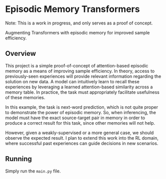 # Episodic Memory Transformers

Note: This is a work in progress, and only serves as a proof of concept.

Augmenting Transformers with episodic memory for improved sample efficiency.

## Overview

This project is a simple proof-of-concept of attention-based episodic memory as a means of improving sample efficiency. In theory, access to previously-seen experiences will provide relevant information regarding the solution on new data. A model can intuitively learn to recall these experiences by leveraging a learned attention-based similarity across a memory table. In practice, the task must appropriately facilitate usefulness of these memories. 

In this example, the task is next-word prediction, which is not quite proper to demonstrate the power of episodic memory. So, when inferencing, the model must have the exact source-target pair in memory in order to produce a correct result for this task, since other memories will not help.

However, given a weakly-supervised or a more general case, we should observe the expected result. I plan to extend this work into the RL domain, where successful past experiences can guide decisions in new scenarios.

## Running

Simply run the ```main.py``` file.
